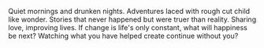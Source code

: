 Quiet mornings and drunken nights.
Adventures laced with rough cut child like wonder.
Stories that never happened but were truer than reality.
Sharing love, improving lives.
If change is life's only constant, what will happiness be next?
Watching what you have helped create continue without you?
